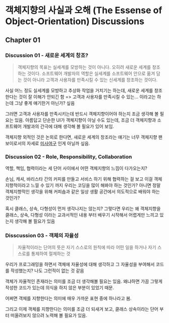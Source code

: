 # 객체지향의 사실과 오해 (The Essense of Object-Orientation) Discussions 

## Chapter 01

### Discussion 01 - 새로운 세계의 창조?

> 객체지향의 목표는 실세계를 모방하는 것이 아니다. 오히려 새로운 세계를 창조하는 것이다. 소프트웨어 개발자의 역할은 실세계를 소프트웨어 안으로 옮겨 담는 것이 아니라 고객과 사용자를 만족시킬 수 있는 신세계를 창조하는 것이다.

사실 어느 정도 실세계를 모방하고 추상화 작업을 거치기는 하는데, 새로운 세계를 창조한다는 것이 잘 이해가 안되긴 함 => 고객과 사용자를 만족시킬 수 있는... 이라고는 하는데 그냥 좋게 얘기한거 아닌가? 싶음

그러면 고객과 사용자를 만족시키는데 반드시 객체지향이어야 하는지 조금 생각해 볼 필요는 있음. 아름답고 단순한 UI가 객체지향이 아닐 수도 있는데, 조금 더 객체지향과 소프트웨어 개발과의 간극에 대해 생각해 볼 필요가 있어 보임.

객체지향 외적인 것은 논외로 한다면, 새로운 세계의 창조라는 얘기는 너무 객체지향 팬보이로서의 자세로 [미사여구](https://ko.wiktionary.org/wiki/%EB%AF%B8%EC%82%AC%EC%97%AC%EA%B5%AC) 인게 아닐까 싶음.

### Discussion 02 - Role, Responsibility, Collaboration

역할, 책임, 협력이라는 세 단어 사이에서 어떤 객체지향의 느낌이 다가오는지?

손님, 캐셔, 바리스타 간의 커피를 만들고 서비스 하기 위해 협력하는 걸 보고 이걸 객체지향적이라고 느낄 수 있기 까지 우리는 코딩을 많이 해봐야 하는 것인가? 아니면 정말 객체지향적인 생각을 위해 커피숍과 같은 일상 생활 공간에서 의도적으로 배워야 하는 것인가?

혹시 클래스, 상속, 다형성이 먼저 생각나지는 않는지? 그렇다면 우리는 왜 객체지향을 클래스, 상속, 다형성 이라는 교과서적인 내용 부터 배우기 시작해서 어렵게만 느끼고 있는지 생각해 볼 필요가 있음

### Disscussion 03 - 객체의 자율성

> 자율적이라는 단어의 뜻은 자기 스스로의 원칙에 따라 어떤 일을 하거나 자기 스스로를 통제하여 절제하는 것

우리가 프로그래밍을 하면서 객체에 자율성에 대해 생각하고 그 자율성을 부여해서 코드를 작성했는지? 나도 그런적이 없는 것 같음

객체가 자율적인 존재라는 의미를 조금 더 생각해볼 필요는 있음. 왜냐하면 가끔 그렇게 작성한 코드가 있는데 의식을 하지 않은 부분이 있었기 때문.

어쩌면 객체를 지향한다는 의미에 매우 가까운 표현 중에 하나라고 봄.

그리고 이제 객체를 지향한다는 의미를 조금 더 되새겨 보고, 클래스 상속이라는 단어 부터 떠올려보지 않으려 노력해 볼 필요가 있음.
